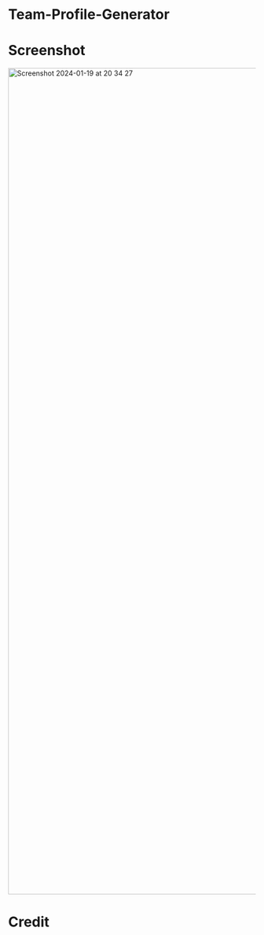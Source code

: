 # Team-Profile-Generator





# Screenshot

<img width="1680" alt="Screenshot 2024-01-19 at 20 34 27" src="https://github.com/Thisaintkrupaa/Team-Profile-Generator/assets/115632825/9b170793-ac20-4314-90de-4be15ce06632">




# Credit 



